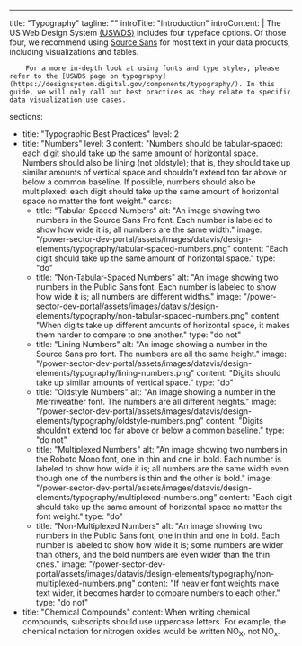 ---
title: "Typography"
tagline: ""
introTitle: "Introduction"
introContent: | 
        The US Web Design System [(USWDS)](https://designsystem.digital.gov) includes four typeface options. Of those four, we recommend using [Source Sans](https://fonts.adobe.com/fonts/source-sans) for most text in your data products, including visualizations and tables.

        For a more in-depth look at using fonts and type styles, please refer to the [USWDS page on typography](https://designsystem.digital.gov/components/typography/). In this guide, we will only call out best practices as they relate to specific data visualization use cases.
sections:
  - title: "Typographic Best Practices"
    level: 2
  - title: "Numbers"
    level: 3
    content: "Numbers should be tabular-spaced: each digit should take up the same amount of horizontal space. Numbers should also be lining (not oldstyle); that is, they should take up similar amounts of vertical space and shouldn’t extend too far above or below a common baseline. If possible, numbers should also be multiplexed:  each digit should take up the same amount of horizontal space no matter the font weight."
    cards:
    - title: "Tabular-Spaced Numbers"
      alt: "An image showing two numbers in the Source Sans Pro font. Each number is labeled to show how wide it is; all numbers are the same width."
      image: "/power-sector-dev-portal/assets/images/datavis/design-elements/typography/tabular-spaced-numbers.png"
      content: "Each digit should take up the same amount of horizontal space."
      type: "do"
    - title: "Non-Tabular-Spaced Numbers"
      alt: "An image showing two numbers in the Public Sans font. Each number is labeled to show how wide it is; all numbers are different widths."
      image: "/power-sector-dev-portal/assets/images/datavis/design-elements/typography/non-tabular-spaced-numbers.png"
      content: "When digits take up different amounts of horizontal space, it makes them harder to compare to one another."
      type: "do not"
    - title: "Lining Numbers"
      alt: "An image showing a number in the Source Sans pro font. The numbers are all the same height."
      image: "/power-sector-dev-portal/assets/images/datavis/design-elements/typography/lining-numbers.png"
      content: "Digits should take up similar amounts of vertical space."
      type: "do"
    - title: "Oldstyle Numbers"
      alt: "An image showing a number in the Merriweather font. The numbers are all different heights."
      image: "/power-sector-dev-portal/assets/images/datavis/design-elements/typography/oldstyle-numbers.png"
      content: "Digits shouldn’t extend too far above or below a common baseline."
      type: "do not"
    - title: "Multiplexed Numbers"
      alt: "An image showing two numbers in the Roboto Mono font, one in thin and one in bold. Each number is labeled to show how wide it is; all numbers are the same width even though one of the numbers is thin and the other is bold."
      image: "/power-sector-dev-portal/assets/images/datavis/design-elements/typography/multiplexed-numbers.png"
      content: "Each digit should take up the same amount of horizontal space no matter the font weight."
      type: "do"
    - title: "Non-Multiplexed Numbers"
      alt: "An image showing two numbers in the Public Sans font, one in thin and one in bold. Each number is labeled to show how wide it is; some numbers are wider than others, and the bold numbers are even wider than the thin ones."
      image: "/power-sector-dev-portal/assets/images/datavis/design-elements/typography/non-multiplexed-numbers.png"
      content: "If heavier font weights make text wider, it becomes harder to compare numbers to each other."
      type: "do not"
  - title: "Chemical Compounds"
    content: When writing chemical compounds, subscripts should use uppercase letters. For example, the chemical notation for nitrogen oxides would be written NO<sub>X</sub>, not NO<sub>x</sub>.